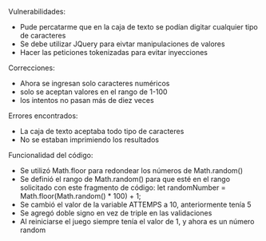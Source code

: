Vulnerabilidades:
- Pude percatarme que en la caja de texto se podían digitar cualquier tipo de caracteres
- Se debe utilizar JQuery para eivtar manipulaciones de valores
- Hacer las peticiones tokenizadas para evitar inyecciones

Correcciones:
- Ahora se ingresan solo caracteres numéricos
- solo se aceptan valores en el rango de 1-100
- los intentos no pasan más de diez veces

Errores encontrados:
- La caja de texto aceptaba todo tipo de caracteres
- No se estaban imprimiendo los resultados

Funcionalidad del código:
- Se utilizó Math.floor para redondear los números de Math.random()
- Se definió el rango de Math.random() para que esté en el rango solicitado con este fragmento de código:
let randomNumber = Math.floor(Math.random() * 100) + 1;
- Se cambió el valor de la variable ATTEMPS  a 10, anteriormente tenía 5
- Se agregó doble signo en vez de triple en las validaciones
- Al reiniciarse el juego siempre tenía el valor de 1, y ahora es un número random
